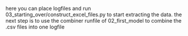 here you can place logfiles and run 03_starting_over/construct_excel_files.py to start extracting the data.
the next step is to use the combiner runfile of 02_first_model to combine the .csv files into one logfile